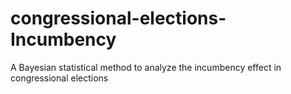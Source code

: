 # congressional-elections-Incumbency
A Bayesian statistical method to analyze the incumbency effect in congressional elections
